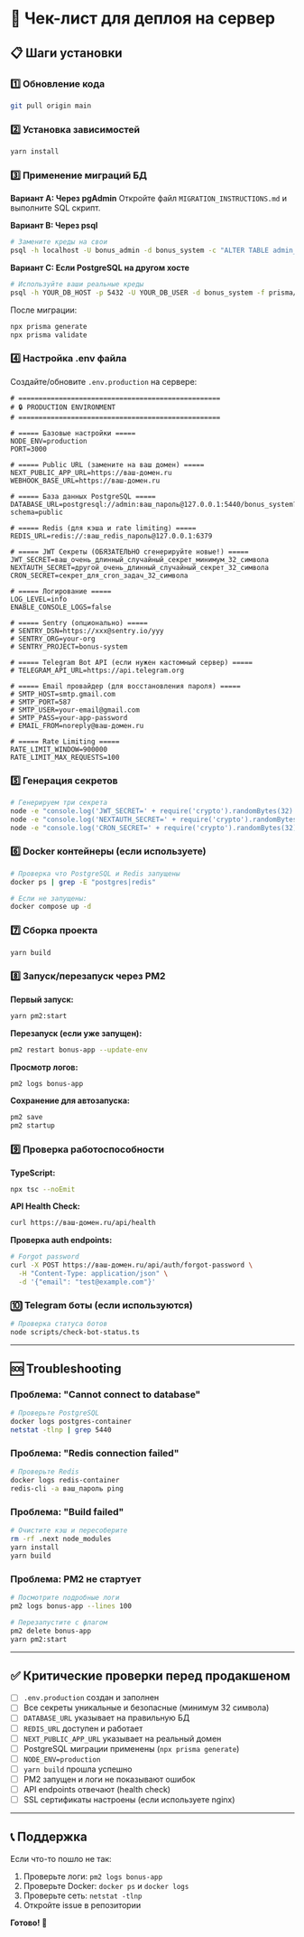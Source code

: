 # 🚀 Чек-лист для деплоя на сервер

## 📋 Шаги установки

### 1️⃣ Обновление кода
```bash
git pull origin main
```

### 2️⃣ Установка зависимостей
```bash
yarn install
```

### 3️⃣ Применение миграций БД

**Вариант A: Через pgAdmin**
Откройте файл `MIGRATION_INSTRUCTIONS.md` и выполните SQL скрипт.

**Вариант B: Через psql**
```bash
# Замените креды на свои
psql -h localhost -U bonus_admin -d bonus_system -c "ALTER TABLE admin_accounts ADD COLUMN IF NOT EXISTS metadata JSONB;"
```

**Вариант C: Если PostgreSQL на другом хосте**
```bash
# Используйте ваши реальные креды
psql -h YOUR_DB_HOST -p 5432 -U YOUR_DB_USER -d bonus_system -f prisma/migrations/20251002_add_metadata_to_admin_account/migration.sql
```

После миграции:
```bash
npx prisma generate
npx prisma validate
```

### 4️⃣ Настройка .env файла

Создайте/обновите `.env.production` на сервере:

```env
# ==================================================
# 🔒 PRODUCTION ENVIRONMENT
# ==================================================

# ===== Базовые настройки =====
NODE_ENV=production
PORT=3000

# ===== Public URL (замените на ваш домен) =====
NEXT_PUBLIC_APP_URL=https://ваш-домен.ru
WEBHOOK_BASE_URL=https://ваш-домен.ru

# ===== База данных PostgreSQL =====
DATABASE_URL=postgresql://admin:ваш_пароль@127.0.0.1:5440/bonus_system?schema=public

# ===== Redis (для кэша и rate limiting) =====
REDIS_URL=redis://:ваш_redis_пароль@127.0.0.1:6379

# ===== JWT Секреты (ОБЯЗАТЕЛЬНО сгенерируйте новые!) =====
JWT_SECRET=ваш_очень_длинный_случайный_секрет_минимум_32_символа
NEXTAUTH_SECRET=другой_очень_длинный_случайный_секрет_32_символа
CRON_SECRET=секрет_для_cron_задач_32_символа

# ===== Логирование =====
LOG_LEVEL=info
ENABLE_CONSOLE_LOGS=false

# ===== Sentry (опционально) =====
# SENTRY_DSN=https://xxx@sentry.io/yyy
# SENTRY_ORG=your-org
# SENTRY_PROJECT=bonus-system

# ===== Telegram Bot API (если нужен кастомный сервер) =====
# TELEGRAM_API_URL=https://api.telegram.org

# ===== Email провайдер (для восстановления пароля) =====
# SMTP_HOST=smtp.gmail.com
# SMTP_PORT=587
# SMTP_USER=your-email@gmail.com
# SMTP_PASS=your-app-password
# EMAIL_FROM=noreply@ваш-домен.ru

# ===== Rate Limiting =====
RATE_LIMIT_WINDOW=900000
RATE_LIMIT_MAX_REQUESTS=100
```

### 5️⃣ Генерация секретов

```bash
# Генерируем три секрета
node -e "console.log('JWT_SECRET=' + require('crypto').randomBytes(32).toString('base64'))"
node -e "console.log('NEXTAUTH_SECRET=' + require('crypto').randomBytes(32).toString('base64'))"
node -e "console.log('CRON_SECRET=' + require('crypto').randomBytes(32).toString('base64'))"
```

### 6️⃣ Docker контейнеры (если используете)

```bash
# Проверка что PostgreSQL и Redis запущены
docker ps | grep -E "postgres|redis"

# Если не запущены:
docker compose up -d
```

### 7️⃣ Сборка проекта

```bash
yarn build
```

### 8️⃣ Запуск/перезапуск через PM2

**Первый запуск:**
```bash
yarn pm2:start
```

**Перезапуск (если уже запущен):**
```bash
pm2 restart bonus-app --update-env
```

**Просмотр логов:**
```bash
pm2 logs bonus-app
```

**Сохранение для автозапуска:**
```bash
pm2 save
pm2 startup
```

### 9️⃣ Проверка работоспособности

**TypeScript:**
```bash
npx tsc --noEmit
```

**API Health Check:**
```bash
curl https://ваш-домен.ru/api/health
```

**Проверка auth endpoints:**
```bash
# Forgot password
curl -X POST https://ваш-домен.ru/api/auth/forgot-password \
  -H "Content-Type: application/json" \
  -d '{"email": "test@example.com"}'
```

### 🔟 Telegram боты (если используются)

```bash
# Проверка статуса ботов
node scripts/check-bot-status.ts
```

---

## 🆘 Troubleshooting

### Проблема: "Cannot connect to database"
```bash
# Проверьте PostgreSQL
docker logs postgres-container
netstat -tlnp | grep 5440
```

### Проблема: "Redis connection failed"
```bash
# Проверьте Redis
docker logs redis-container
redis-cli -a ваш_пароль ping
```

### Проблема: "Build failed"
```bash
# Очистите кэш и пересоберите
rm -rf .next node_modules
yarn install
yarn build
```

### Проблема: PM2 не стартует
```bash
# Посмотрите подробные логи
pm2 logs bonus-app --lines 100

# Перезапустите с флагом
pm2 delete bonus-app
yarn pm2:start
```

---

## ✅ Критические проверки перед продакшеном

- [ ] `.env.production` создан и заполнен
- [ ] Все секреты уникальные и безопасные (минимум 32 символа)
- [ ] `DATABASE_URL` указывает на правильную БД
- [ ] `REDIS_URL` доступен и работает
- [ ] `NEXT_PUBLIC_APP_URL` указывает на реальный домен
- [ ] PostgreSQL миграции применены (`npx prisma generate`)
- [ ] `NODE_ENV=production`
- [ ] `yarn build` прошла успешно
- [ ] PM2 запущен и логи не показывают ошибок
- [ ] API endpoints отвечают (health check)
- [ ] SSL сертификаты настроены (если используете nginx)

---

## 📞 Поддержка

Если что-то пошло не так:
1. Проверьте логи: `pm2 logs bonus-app`
2. Проверьте Docker: `docker ps` и `docker logs`
3. Проверьте сеть: `netstat -tlnp`
4. Откройте issue в репозитории

**Готово! 🎉**


